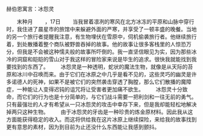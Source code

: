 赫伯恩寓言：冰怨灵

　　末种月
　　，17日
　　当我冒着凛冽的寒风在北方冰冻的平原和山脉中穿行时，我住进了晨星市的旅馆中来躲避外面的严寒，并享受了一顿丰盛的晚餐。当地的另一个旅行者提醒我注意，有生物埋伏在雪原中，伺机偷袭旅行者。他继续旅行着，到处散播着整个商队被野兽吞掉的故事。他的故事让很多客栈里的人惊恐万分，但我是不会被这种懦夫般的故事所吓倒的。我一直坚信眼见为实，因为那些冰冷的洞窟和皑皑的雪山对于我这样的冒险家来说是毕生的追求。很快我就能找到我要找到的东西了。
　　冰怨灵是一种透明，蛇状的魔法生物，就像是从天际的苔原和冰川中召唤而来。由于它们在冰原之中几乎是看不见的，这些灵巧的幽灵是许多诺德人的死神，如果不是被它们的突然袭击穿透了胸膛，那么它们散播的魔障症，一种能让人变得迟钝的诅咒将让受害者更加痛不欲生。
　　冰怨灵十分致命，而它们的行为也是十分简单的，与它们战斗需要一把利剑和一往无前的勇气。只有最强壮的人才有希望从一只冰怨灵的攻击中幸存下来，但是我却能轻松地解决掉两只这种生物。
　　由于冰怨灵的牙齿是一种珍贵的炼金原材料。因此我从这方面能获得稳定的收入。而这将供给我在这片冰原上继续探险，来给我的故事找到更有意思的素材，因为到目前为止还没什么东西能让我感到颤抖。
